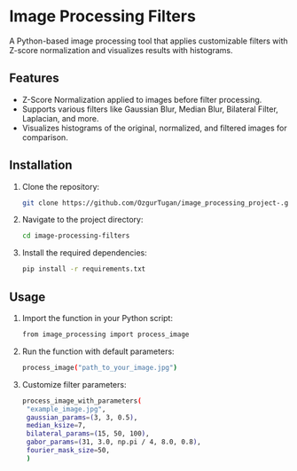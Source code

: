 # Image Processing Filters

A Python-based image processing tool that applies customizable filters with Z-score normalization and visualizes results with histograms.

## Features
- Z-Score Normalization applied to images before filter processing.
- Supports various filters like Gaussian Blur, Median Blur, Bilateral Filter, Laplacian, and more.
- Visualizes histograms of the original, normalized, and filtered images for comparison.

## Installation
1. Clone the repository:
   ```bash
   git clone https://github.com/OzgurTugan/image_processing_project-.git  
2. Navigate to the project directory:
    ```bash
   cd image-processing-filters
4. Install the required dependencies:
   ```bash
   pip install -r requirements.txt
   
## Usage
1. Import the function in your Python script:
   ```bash
   from image_processing import process_image
2. Run the function with default parameters:
   ```bash
   process_image("path_to_your_image.jpg")
3. Customize filter parameters:
   ```bash
   process_image_with_parameters(
    "example_image.jpg",
    gaussian_params=(3, 3, 0.5),
    median_ksize=7,
    bilateral_params=(15, 50, 100),
    gabor_params=(31, 3.0, np.pi / 4, 8.0, 0.8),
    fourier_mask_size=50,
    )
